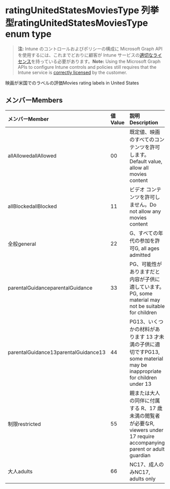 # <a name="ratingunitedstatesmoviestype-enum-type"></a><span data-ttu-id="31470-101">ratingUnitedStatesMoviesType 列挙型</span><span class="sxs-lookup"><span data-stu-id="31470-101">ratingUnitedStatesMoviesType enum type</span></span>

> <span data-ttu-id="31470-102">**注:** Intune のコントロールおよびポリシーの構成に Microsoft Graph API を使用するには、これまでどおりに顧客が Intune サービスの[適切なライセンス](https://go.microsoft.com/fwlink/?linkid=839381)を持っている必要があります。</span><span class="sxs-lookup"><span data-stu-id="31470-102">**Note:** Using the Microsoft Graph APIs to configure Intune controls and policies still requires that the Intune service is [correctly licensed](https://go.microsoft.com/fwlink/?linkid=839381) by the customer.</span></span>

<span data-ttu-id="31470-103">映画が米国でのラベルの評価</span><span class="sxs-lookup"><span data-stu-id="31470-103">Movies rating labels in United States</span></span>
## <a name="members"></a><span data-ttu-id="31470-104">メンバー</span><span class="sxs-lookup"><span data-stu-id="31470-104">Members</span></span>
|<span data-ttu-id="31470-105">メンバー</span><span class="sxs-lookup"><span data-stu-id="31470-105">Member</span></span>|<span data-ttu-id="31470-106">値</span><span class="sxs-lookup"><span data-stu-id="31470-106">Value</span></span>|<span data-ttu-id="31470-107">説明</span><span class="sxs-lookup"><span data-stu-id="31470-107">Description</span></span>|
|:---|:---|:---|
|<span data-ttu-id="31470-108">allAllowed</span><span class="sxs-lookup"><span data-stu-id="31470-108">allAllowed</span></span>|<span data-ttu-id="31470-109">0</span><span class="sxs-lookup"><span data-stu-id="31470-109">0</span></span>|<span data-ttu-id="31470-110">既定値、映画のすべてのコンテンツを許可します。</span><span class="sxs-lookup"><span data-stu-id="31470-110">Default value, allow all movies content</span></span>|
|<span data-ttu-id="31470-111">allBlocked</span><span class="sxs-lookup"><span data-stu-id="31470-111">allBlocked</span></span>|<span data-ttu-id="31470-112">1</span><span class="sxs-lookup"><span data-stu-id="31470-112">1</span></span>|<span data-ttu-id="31470-113">ビデオ コンテンツを許可しません。</span><span class="sxs-lookup"><span data-stu-id="31470-113">Do not allow any movies content</span></span>|
|<span data-ttu-id="31470-114">全般</span><span class="sxs-lookup"><span data-stu-id="31470-114">general</span></span>|<span data-ttu-id="31470-115">2</span><span class="sxs-lookup"><span data-stu-id="31470-115">2</span></span>|<span data-ttu-id="31470-116">G、すべての年代の参加を許可</span><span class="sxs-lookup"><span data-stu-id="31470-116">G, all ages admitted</span></span>|
|<span data-ttu-id="31470-117">parentalGuidance</span><span class="sxs-lookup"><span data-stu-id="31470-117">parentalGuidance</span></span>|<span data-ttu-id="31470-118">3</span><span class="sxs-lookup"><span data-stu-id="31470-118">3</span></span>|<span data-ttu-id="31470-119">PG、可能性がありますだと内容が子供に適しています。</span><span class="sxs-lookup"><span data-stu-id="31470-119">PG, some material may not be suitable for children</span></span>|
|<span data-ttu-id="31470-120">parentalGuidance13</span><span class="sxs-lookup"><span data-stu-id="31470-120">parentalGuidance13</span></span>|<span data-ttu-id="31470-121">4</span><span class="sxs-lookup"><span data-stu-id="31470-121">4</span></span>|<span data-ttu-id="31470-122">PG13、いくつかの材料があります 13 才未満の子供に適切です</span><span class="sxs-lookup"><span data-stu-id="31470-122">PG13, some material may be inappropriate for children under 13</span></span>|
|<span data-ttu-id="31470-123">制限</span><span class="sxs-lookup"><span data-stu-id="31470-123">restricted</span></span>|<span data-ttu-id="31470-124">5</span><span class="sxs-lookup"><span data-stu-id="31470-124">5</span></span>|<span data-ttu-id="31470-125">親または大人の同伴に付属する R、17 歳未満の閲覧者が必要な</span><span class="sxs-lookup"><span data-stu-id="31470-125">R, viewers under 17 require accompanying parent or adult guardian</span></span>|
|<span data-ttu-id="31470-126">大人</span><span class="sxs-lookup"><span data-stu-id="31470-126">adults</span></span>|<span data-ttu-id="31470-127">6</span><span class="sxs-lookup"><span data-stu-id="31470-127">6</span></span>|<span data-ttu-id="31470-128">NC17、成人のみ</span><span class="sxs-lookup"><span data-stu-id="31470-128">NC17, adults only</span></span>|



